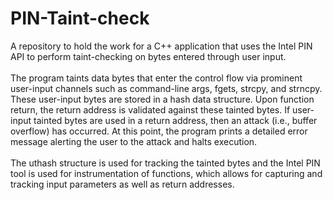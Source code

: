 # PIN-Taint-check

A repository to hold the work for a C++ application that uses
the Intel PIN API to perform taint-checking on bytes entered
through user input.
<br /><br />
The program taints data bytes that enter the control flow via prominent user-input channels such as command-line args, fgets, strcpy, and strncpy. These user-input bytes are stored in a hash data structure. Upon function return, the return address is validated against these tainted bytes. If user-input tainted bytes are used in a return address, then an attack (i.e., buffer overflow) has occurred. At this point, the program prints a detailed error message alerting the user to the attack and halts execution.
<br /><br />
The uthash structure is used for tracking the tainted bytes and the Intel PIN tool is used for instrumentation of functions, which allows for capturing and tracking input parameters as well as return addresses.
